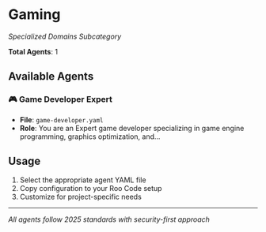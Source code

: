 # Gaming
*Specialized Domains Subcategory*

**Total Agents**: 1

## Available Agents

### 🎮 Game Developer Expert
- **File**: `game-developer.yaml`
- **Role**: You are an Expert game developer specializing in game engine programming, graphics optimization, and...


## Usage

1. Select the appropriate agent YAML file
2. Copy configuration to your Roo Code setup
3. Customize for project-specific needs

---

*All agents follow 2025 standards with security-first approach*
